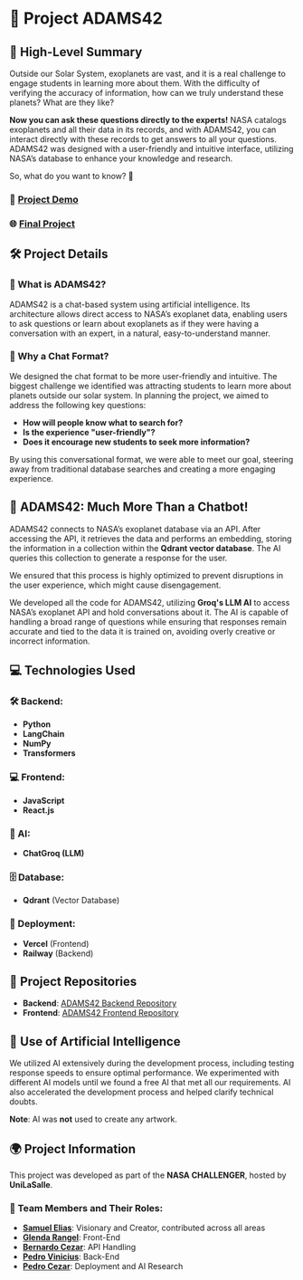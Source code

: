 # 🚀 Project ADAMS42

## 🌌 High-Level Summary

Outside our Solar System, exoplanets are vast, and it is a real challenge to engage students in learning more about them. With the difficulty of verifying the accuracy of information, how can we truly understand these planets? What are they like?

**Now you can ask these questions directly to the experts!** NASA catalogs exoplanets and all their data in its records, and with ADAMS42, you can interact directly with these records to get answers to all your questions. ADAMS42 was designed with a user-friendly and intuitive interface, utilizing NASA’s database to enhance your knowledge and research.

So, what do you want to know? 🌠

### 🎯 [Project Demo](https://drive.google.com/drive/folders/1fHWuC-N7tkANy-Jvrm-GeaBBq-0a08Ex?usp=sharing)

### 🌐 [Final Project](https://adams42.vercel.app/)

## 🛠️ Project Details

### 🤖 What is ADAMS42?

ADAMS42 is a chat-based system using artificial intelligence. Its architecture allows direct access to NASA’s exoplanet data, enabling users to ask questions or learn about exoplanets as if they were having a conversation with an expert, in a natural, easy-to-understand manner.

### 💬 Why a Chat Format?

We designed the chat format to be more user-friendly and intuitive. The biggest challenge we identified was attracting students to learn more about planets outside our solar system. In planning the project, we aimed to address the following key questions:

- **How will people know what to search for?**
- **Is the experience "user-friendly"?**
- **Does it encourage new students to seek more information?**

By using this conversational format, we were able to meet our goal, steering away from traditional database searches and creating a more engaging experience.

## 🧠 ADAMS42: Much More Than a Chatbot!

ADAMS42 connects to NASA’s exoplanet database via an API. After accessing the API, it retrieves the data and performs an embedding, storing the information in a collection within the **Qdrant vector database**. The AI queries this collection to generate a response for the user.

We ensured that this process is highly optimized to prevent disruptions in the user experience, which might cause disengagement.

We developed all the code for ADAMS42, utilizing **Groq's LLM AI** to access NASA’s exoplanet API and hold conversations about it. The AI is capable of handling a broad range of questions while ensuring that responses remain accurate and tied to the data it is trained on, avoiding overly creative or incorrect information.

## 💻 Technologies Used

### 🛠️ Backend:
- **Python**
- **LangChain**
- **NumPy**
- **Transformers**

### 💻 Frontend:
- **JavaScript**
- **React.js**

### 🤖 AI:
- **ChatGroq (LLM)** 

### 🗄️ Database:
- **Qdrant** (Vector Database)

### 🚀 Deployment:
- **Vercel** (Frontend)
- **Railway** (Backend)

## 📂 Project Repositories

- **Backend**: [ADAMS42 Backend Repository](https://github.com/Ary-Pedro/adams42-withServer)
- **Frontend**: [ADAMS42 Frontend Repository](https://github.com/SamuellRock/Adams42-front)

## 🧠 Use of Artificial Intelligence

We utilized AI extensively during the development process, including testing response speeds to ensure optimal performance. We experimented with different AI models until we found a free AI that met all our requirements. AI also accelerated the development process and helped clarify technical doubts.

**Note**: AI was **not** used to create any artwork.

## 🌍 Project Information

This project was developed as part of the **NASA CHALLENGER**, hosted by **UniLaSalle**.

### 👥 Team Members and Their Roles:
- **[Samuel Elias](https://github.com/SamuellRock)**: Visionary and Creator, contributed across all areas
- **[Glenda Rangel](https://github.com/glendarangelb)**: Front-End
- **[Bernardo Cezar](https://github.com/bercezar)**: API Handling
- **[Pedro Vinicius](https://github.com/Pedro-2077)**: Back-End
- **[Pedro Cezar](https://github.com/Ary-Pedro)**: Deployment and AI Research

